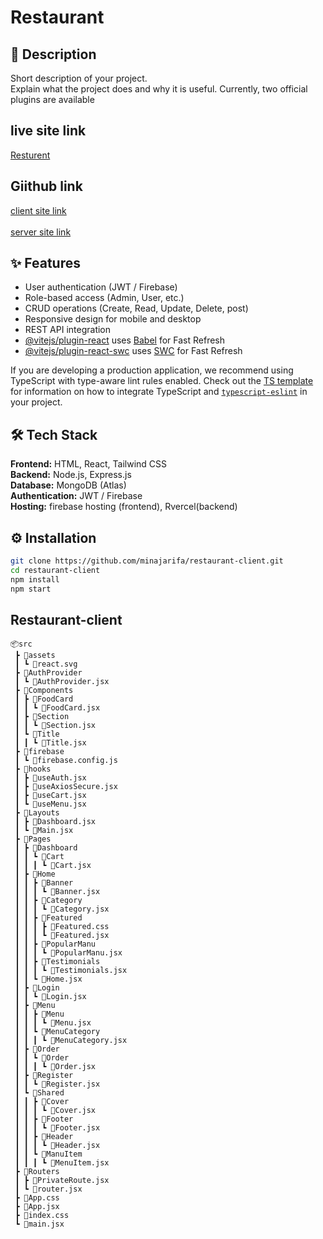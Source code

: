 # Restaurant

## 📖 Description

Short description of your project.  
Explain what the project does and why it is useful.
Currently, two official plugins are available


## live site link

[Resturent]()





## Giithub link

[client site link](https://github.com/minajarifa/restaurant-client) <br></br>
[server site link](https://github.com/minajarifa/restaurant-server)

## ✨ Features

- User authentication (JWT / Firebase)
- Role-based access (Admin, User, etc.)
- CRUD operations (Create, Read, Update, Delete, post)
- Responsive design for mobile and desktop
- REST API integration
- [@vitejs/plugin-react](https://github.com/vitejs/vite-plugin-react/blob/main/packages/plugin-react) uses [Babel](https://babeljs.io/) for Fast Refresh
- [@vitejs/plugin-react-swc](https://github.com/vitejs/vite-plugin-react/blob/main/packages/plugin-react-swc) uses [SWC](https://swc.rs/) for Fast Refresh


If you are developing a production application, we recommend using TypeScript with type-aware lint rules enabled. Check out the [TS template](https://github.com/vitejs/vite/tree/main/packages/create-vite/template-react-ts) for information on how to integrate TypeScript and [`typescript-eslint`](https://typescript-eslint.io) in your project.
## 🛠 Tech Stack
**Frontend:** HTML, React, Tailwind CSS  
**Backend:** Node.js, Express.js  
**Database:** MongoDB (Atlas)  
**Authentication:** JWT / Firebase  
**Hosting:** firebase hosting (frontend), Rvercel(backend)






## ⚙️ Installation

```bash
git clone https://github.com/minajarifa/restaurant-client.git
cd restaurant-client
npm install
npm start 
```

## Restaurant-client
```
📦src
 ┣ 📂assets
 ┃ ┗ 📜react.svg
 ┣ 📂AuthProvider
 ┃ ┗ 📜AuthProvider.jsx
 ┣ 📂Components
 ┃ ┣ 📂FoodCard
 ┃ ┃ ┗ 📜FoodCard.jsx
 ┃ ┣ 📂Section
 ┃ ┃ ┗ 📜Section.jsx
 ┃ ┗ 📂Title
 ┃ ┃ ┗ 📜Title.jsx
 ┣ 📂firebase
 ┃ ┗ 📜firebase.config.js
 ┣ 📂hooks
 ┃ ┣ 📜useAuth.jsx
 ┃ ┣ 📜useAxiosSecure.jsx
 ┃ ┣ 📜useCart.jsx
 ┃ ┗ 📜useMenu.jsx
 ┣ 📂Layouts
 ┃ ┣ 📜Dashboard.jsx
 ┃ ┗ 📜Main.jsx
 ┣ 📂Pages
 ┃ ┣ 📂Dashboard
 ┃ ┃ ┗ 📂Cart
 ┃ ┃ ┃ ┗ 📜Cart.jsx
 ┃ ┣ 📂Home
 ┃ ┃ ┣ 📂Banner
 ┃ ┃ ┃ ┗ 📜Banner.jsx
 ┃ ┃ ┣ 📂Category
 ┃ ┃ ┃ ┗ 📜Category.jsx
 ┃ ┃ ┣ 📂Featured
 ┃ ┃ ┃ ┣ 📜Featured.css
 ┃ ┃ ┃ ┗ 📜Featured.jsx
 ┃ ┃ ┣ 📂PopularManu
 ┃ ┃ ┃ ┗ 📜PopularManu.jsx
 ┃ ┃ ┣ 📂Testimonials
 ┃ ┃ ┃ ┗ 📜Testimonials.jsx
 ┃ ┃ ┗ 📜Home.jsx
 ┃ ┣ 📂Login
 ┃ ┃ ┗ 📜Login.jsx
 ┃ ┣ 📂Menu
 ┃ ┃ ┣ 📂Menu
 ┃ ┃ ┃ ┗ 📜Menu.jsx
 ┃ ┃ ┗ 📂MenuCategory
 ┃ ┃ ┃ ┗ 📜MenuCategory.jsx
 ┃ ┣ 📂Order
 ┃ ┃ ┗ 📂Order
 ┃ ┃ ┃ ┗ 📜Order.jsx
 ┃ ┣ 📂Register
 ┃ ┃ ┗ 📜Register.jsx
 ┃ ┗ 📂Shared
 ┃ ┃ ┣ 📂Cover
 ┃ ┃ ┃ ┗ 📜Cover.jsx
 ┃ ┃ ┣ 📂Footer
 ┃ ┃ ┃ ┗ 📜Footer.jsx
 ┃ ┃ ┣ 📂Header
 ┃ ┃ ┃ ┗ 📜Header.jsx
 ┃ ┃ ┗ 📂ManuItem
 ┃ ┃ ┃ ┗ 📜MenuItem.jsx
 ┣ 📂Routers
 ┃ ┣ 📜PrivateRoute.jsx
 ┃ ┗ 📜router.jsx
 ┣ 📜App.css
 ┣ 📜App.jsx
 ┣ 📜index.css
 ┗ 📜main.jsx
 ```
